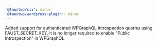 ```yaml
---
'@faustwp/cli': minor
'@faustwp/wordpress-plugin': minor
---
```


Added support for authenticated WPGraphQL introspection queries using FAUST_SECRET_KEY. It is no longer required to enable "Public Introspection" in WPGraphQL.
